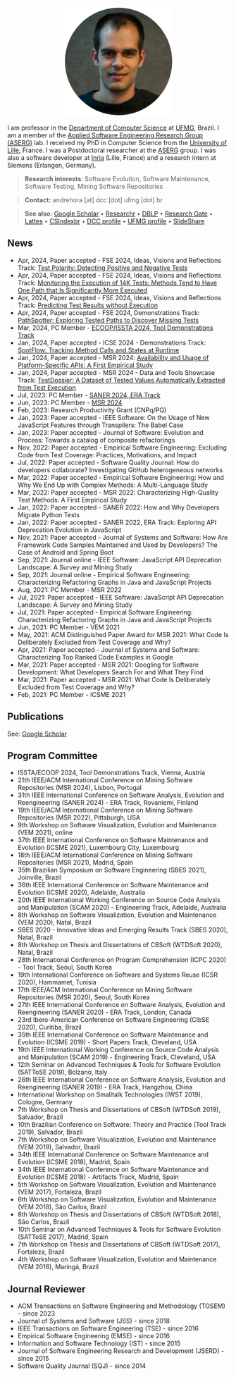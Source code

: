 <p align="center">
  <img src="/andre-hora.png" alt="Andre Hora" style="height:250px; width:250px;"/>
</p>

I am professor in the [Department of Computer Science](https://dcc.ufmg.br) at [UFMG](https://ufmg.br), Brazil.
I am a member of the [Applied Software Engineering Research Group (ASERG)](http://aserg.labsoft.dcc.ufmg.br) lab. 
I received my PhD in Computer Science from the [University of Lille](https://www.univ-lille.fr), France.
I was a Postdoctoral researcher at the [ASERG](http://aserg.labsoft.dcc.ufmg.br) group.
I was also a software developer at [Inria](https://www.inria.fr/en) (Lille, France) and a research intern at Siemens (Erlangen, Germany).

> **Research interests**: Software Evolution, Software Maintenance, Software Testing, Mining Software Repositories

> **Contact:** andrehora [at] dcc [dot] ufmg [dot] br

> **See also:** [Google Scholar](https://scholar.google.com.br/citations?user=2fwfYtQAAAAJ&hl=en) • [Researchr](https://conf.researchr.org/profile/conf/andrehora) • [DBLP](http://dblp.uni-trier.de/pers/hd/h/Hora:Andr=eacute=_C=) • [Research Gate](https://www.researchgate.net/profile/Andre_Hora) • [Lattes](http://lattes.cnpq.br/4957418183504876) • [CSIndexbr](https://csindexbr.org/authors.html?p=Andre-Hora) • [DCC profile](https://dcc.ufmg.br/professor/andre-cavalcante-hora) • [UFMG profile](https://somos.ufmg.br/professor/andre-cavalcante-hora) • [SlideShare](https://www.slideshare.net/andrehoraa)

## News

- Apr, 2024, Paper accepted - FSE 2024, Ideas, Visions and Reflections Track: [Test Polarity: Detecting Positive and Negative Tests](https://andrehora.github.io/pub/2024-fse-test-polarity.pdf)
- Apr, 2024, Paper accepted - FSE 2024, Ideas, Visions and Reflections Track: [Monitoring the Execution of 14K Tests: Methods Tend to Have One
  Path that Is Significantly More Executed](https://andrehora.github.io/pub/2024-fse-tested-paths.pdf)
- Apr, 2024, Paper accepted - FSE 2024, Ideas, Visions and Reflections Track: [Predicting Test Results without Execution](https://andrehora.github.io/pub/2024-fse-predicting-test-result-gpt4.pdf)
- Apr, 2024, Paper accepted - FSE 2024, Demonstrations Track: [PathSpotter: Exploring Tested Paths to Discover Missing Tests](https://andrehora.github.io/pub/2024-fse-pathspotter.pdf)
- Mar, 2024, PC Member - [ECOOP/ISSTA 2024, Tool Demonstrations Track](https://conf.researchr.org/home/issta-ecoop-2024)
- Jan, 2024, Paper accepted - ICSE 2024 - Demonstrations Track: [SpotFlow: Tracking Method Calls and States at Runtime](https://andrehora.github.io/pub/2024-icse-spotflow.pdf)
- Jan, 2024, Paper accepted - MSR 2024: [Availability and Usage of Platform-Specific APIs: A First
  Empirical Study](https://andrehora.github.io/pub/2024-msr-ptaform-specific-apis.pdf)
- Jan, 2024, Paper accepted - MSR 2024 - Data and Tools Showcase Track: [TestDossier: A Dataset of Tested Values Automatically Extracted
  from Test Execution](https://andrehora.github.io/pub/2024-msr-testdossier.pdf)
- Jul, 2023: PC Member - [SANER 2024, ERA Track](https://conf.researchr.org/home/saner-2024)
- Jun, 2023: PC Member - [MSR 2024](https://2024.msrconf.org)
- Feb, 2023: Research Productivity Grant (CNPq/PQ)
- Jan, 2023: Paper accepted - IEEE Software: On the Usage of New JavaScript Features through Transpilers: The Babel Case
- Jan, 2023: Paper accepted - Journal of Software: Evolution and Process: Towards a catalog of composite refactorings
- Nov, 2022: Paper accepted - Empirical Software Engineering: Excluding Code from Test Coverage: Practices, Motivations, and Impact
- Jul, 2022: Paper accepted - Software Quality Journal: How do developers collaborate? Investigating GitHub heterogeneous networks
- Mar, 2022: Paper accepted - Empirical Software Engineering: How and Why We End Up with Complex Methods: A Multi-Language Study
- Mar, 2022: Paper accepted - MSR 2022: Characterizing High-Quality Test Methods: A First Empirical Study
- Jan, 2022: Paper accepted - SANER 2022: How and Why Developers Migrate Python Tests
- Jan, 2022: Paper accepted - SANER 2022, ERA Track: Exploring API Deprecation Evolution in JavaScript
- Nov, 2021: Paper accepted - Journal of Systems and Software: How Are Framework Code Samples Maintained and Used by Developers? The Case of Android and Spring Boot
- Sep, 2021: Journal online - IEEE Software: JavaScript API Deprecation Landscape: A Survey and Mining Study
- Sep, 2021: Journal online - Empirical Software Engineering: Characterizing Refactoring Graphs in Java and JavaScript Projects
- Aug, 2021: PC Member - MSR 2022
- Jul, 2021: Paper accepted - IEEE Software: JavaScript API Deprecation Landscape: A Survey and Mining Study
- Jul, 2021: Paper accepted - Empirical Software Engineering: Characterizing Refactoring Graphs in Java and JavaScript Projects
- Jun, 2021: PC Member - VEM 2021
- May, 2021: ACM Distinguished Paper Award for MSR 2021: What Code Is Deliberately Excluded from Test Coverage and Why?
- Apr, 2021: Paper accepted - Journal of Systems and Software: Characterizing Top Ranked Code Examples in Google
- Mar, 2021: Paper accepted - MSR 2021: Googling for Software Development: What Developers Search For and What They Find
- Mar, 2021: Paper accepted - MSR 2021: What Code Is Deliberately Excluded from Test Coverage and Why?
- Feb, 2021: PC Member - ICSME 2021

## Publications

See: [Google Scholar](https://scholar.google.com.br/citations?user=2fwfYtQAAAAJ&hl=en)

## Program Committee

- ISSTA/ECOOP 2024, Tool Demonstrations Track, Vienna, Austria
- 21th IEEE/ACM International Conference on Mining Software Repositories (MSR 2024), Lisbon, Portugal
- 31th IEEE International Conference on Software Analysis, Evolution and Reengineering (SANER 2024) - ERA Track, Rovaniemi, Finland
- 19th IEEE/ACM International Conference on Mining Software Repositories (MSR 2022), Pittsburgh, USA
- 9th Workshop on Software Visualization, Evolution and Maintenance (VEM 2021), online
- 37th IEEE International Conference on Software Maintenance and Evolution (ICSME 2021), Luxembourg City, Luxembourg
- 18th IEEE/ACM International Conference on Mining Software Repositories (MSR 2021), Madrid, Spain
- 35th Brazilian Symposium on Software Engineering (SBES 2021), Joinville, Brazil
- 36th IEEE International Conference on Software Maintenance and Evolution (ICSME 2020), Adelaide, Australia
- 20th IEEE International Working Conference on Source Code Analysis and Manipulation (SCAM 2020) - Engineering Track, Adelaide, Australia
- 8th Workshop on Software Visualization, Evolution and Maintenance (VEM 2020), Natal, Brazil
- SBES 2020 - Innovative Ideas and Emerging Results Track (SBES 2020), Natal, Brazil
- 8th Workshop on Thesis and Dissertations of CBSoft (WTDSoft 2020), Natal, Brazil
- 28th International Conference on Program Comprehension (ICPC 2020) - Tool Track, Seoul, South Korea
- 19th International Conference on Software and Systems Reuse (ICSR 2020), Hammamet, Tunisia
- 17th IEEE/ACM International Conference on Mining Software Repositories (MSR 2020), Seoul, South Korea
- 27th IEEE International Conference on Software Analysis, Evolution and Reengineering (SANER 2020) - ERA Track, London, Canada
- 23rd Ibero-American Conference on Software Engineering (CIbSE 2020), Curitiba, Brazil
- 35th IEEE International Conference on Software Maintenance and Evolution (ICSME 2019) - Short Papers Track, Cleveland, USA
- 19th IEEE International Working Conference on Source Code Analysis and Manipulation (SCAM 2019) - Engineering Track, Cleveland, USA
- 12th Seminar on Advanced Techniques & Tools for Software Evolution (SATToSE 2019), Bolzano, Italy
- 26th IEEE International Conference on Software Analysis, Evolution and Reengineering (SANER 2019) - ERA Track, Hangzhou, China
- International Workshop on Smalltalk Technologies (IWST 2019), Cologne, Germany
- 7th Workshop on Thesis and Dissertations of CBSoft (WTDSoft 2019), Salvador, Brazil
- 10th Brazilian Conference on Software: Theory and Practice (Tool Track 2019), Salvador, Brazil
- 7th Workshop on Software Visualization, Evolution and Maintenance (VEM 2019), Salvador, Brazil
- 34th IEEE International Conference on Software Maintenance and Evolution (ICSME 2018), Madrid, Spain
- 34th IEEE International Conference on Software Maintenance and Evolution (ICSME 2018) - Artifacts Track, Madrid, Spain
- 5th Workshop on Software Visualization, Evolution and Maintenance (VEM 2017), Fortaleza, Brazil
- 6th Workshop on Software Visualization, Evolution and Maintenance (VEM 2018), São Carlos, Brazil
- 8th Workshop on Thesis and Dissertations of CBSoft (WTDSoft 2018), São Carlos, Brazil
- 10th Seminar on Advanced Techniques & Tools for Software Evolution (SATToSE 2017), Madrid, Spain
- 7th Workshop on Thesis and Dissertations of CBSoft (WTDSoft 2017), Fortaleza, Brazil
- 4th Workshop on Software Visualization, Evolution and Maintenance (VEM 2016), Maringá, Brazil

## Journal Reviewer

- ACM Transactions on Software Engineering and Methodology (TOSEM) - since 2023
- Journal of Systems and Software (JSS) - since 2018
- IEEE Transactions on Software Engineering (TSE) - since 2016
- Empirical Software Engineering (EMSE) - since 2016
- Information and Software Technology (IST) - since 2015
- Journal of Software Engineering Research and Development (JSERD) - since 2015
- Software Quality Journal (SQJ) - since 2014

